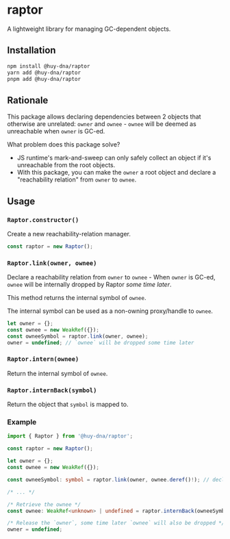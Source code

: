 # raptor

A lightweight library for managing GC-dependent objects.

## Installation

```bash
npm install @huy-dna/raptor
yarn add @huy-dna/raptor
pnpm add @huy-dna/raptor
```

## Rationale

This package allows declaring dependencies between 2 objects that otherwise are unrelated: `owner` and `ownee` - `ownee` will be deemed as unreachable when `owner` is GC-ed.

What problem does this package solve?
 * JS runtime's mark-and-sweep can only safely collect an object if it's unreachable from the root objects.
 * With this package, you can make the `owner` a root object and declare a "reachability relation" from `owner` to `ownee`.

## Usage

### `Raptor.constructor()`

Create a new reachability-relation manager.

```typescript
const raptor = new Raptor();
```

### `Raptor.link(owner, ownee)`

Declare a reachability relation from `owner` to `ownee` - When `owner` is GC-ed, `ownee` will be internally dropped by Raptor *some time later*.

This method returns the internal symbol of `ownee`.

The internal symbol can be used as a non-owning proxy/handle to `ownee`.

```typescript
let owner = {};
const ownee = new WeakRef({});
const owneeSymbol = raptor.link(owner, ownee);
owner = undefined; // `ownee` will be dropped some time later
```

### `Raptor.intern(ownee)`

Return the internal symbol of `ownee`.

### `Raptor.internBack(symbol)`

Return the object that `symbol` is mapped to.


### Example

```typescript
import { Raptor } from '@huy-dna/raptor';

const raptor = new Raptor();

let owner = {};
const ownee = new WeakRef({});

const owneeSymbol: symbol = raptor.link(owner, ownee.deref()!); // declare a reachability relation from `owner` to `ownee`

/* ... */

/* Retrieve the ownee */
const ownee: WeakRef<unknown> | undefined = raptor.internBack(owneeSymbol);

/* Release the `owner`, some time later `ownee` will also be dropped */
owner = undefined;
```
